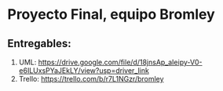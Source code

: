 # Proyecto Final, equipo Bromley    

## Entregables: 
 1. UML: https://drive.google.com/file/d/18jnsAp_aIeipy-V0-e6ILUxsPYaJEkLY/view?usp=driver_link
 2. Trello: https://trello.com/b/r7L1NGzr/bromley
